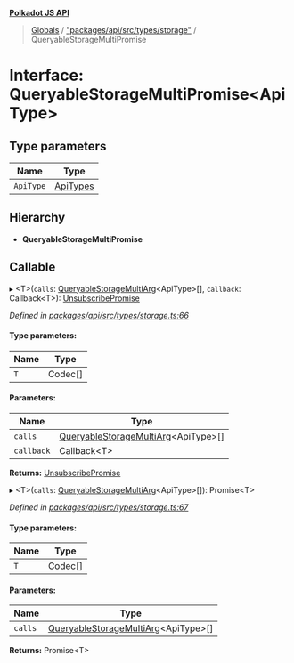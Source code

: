 **[Polkadot JS API](../README.md)**

> [Globals](../globals.md) / ["packages/api/src/types/storage"](../modules/_packages_api_src_types_storage_.md) / QueryableStorageMultiPromise

# Interface: QueryableStorageMultiPromise\<**ApiType**>

## Type parameters

Name | Type |
------ | ------ |
`ApiType` | [ApiTypes](../modules/_packages_api_src_types_base_.md#apitypes) |

## Hierarchy

* **QueryableStorageMultiPromise**

## Callable

▸ \<T>(`calls`: [QueryableStorageMultiArg](../modules/_packages_api_src_types_storage_.md#queryablestoragemultiarg)\<ApiType>[], `callback`: Callback\<T>): [UnsubscribePromise](../modules/_packages_api_src_types_base_.md#unsubscribepromise)

*Defined in [packages/api/src/types/storage.ts:66](https://github.com/polkadot-js/api/blob/014fa123b/packages/api/src/types/storage.ts#L66)*

#### Type parameters:

Name | Type |
------ | ------ |
`T` | Codec[] |

#### Parameters:

Name | Type |
------ | ------ |
`calls` | [QueryableStorageMultiArg](../modules/_packages_api_src_types_storage_.md#queryablestoragemultiarg)\<ApiType>[] |
`callback` | Callback\<T> |

**Returns:** [UnsubscribePromise](../modules/_packages_api_src_types_base_.md#unsubscribepromise)

▸ \<T>(`calls`: [QueryableStorageMultiArg](../modules/_packages_api_src_types_storage_.md#queryablestoragemultiarg)\<ApiType>[]): Promise\<T>

*Defined in [packages/api/src/types/storage.ts:67](https://github.com/polkadot-js/api/blob/014fa123b/packages/api/src/types/storage.ts#L67)*

#### Type parameters:

Name | Type |
------ | ------ |
`T` | Codec[] |

#### Parameters:

Name | Type |
------ | ------ |
`calls` | [QueryableStorageMultiArg](../modules/_packages_api_src_types_storage_.md#queryablestoragemultiarg)\<ApiType>[] |

**Returns:** Promise\<T>
